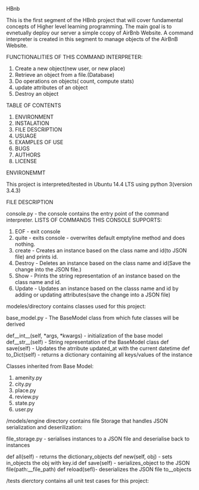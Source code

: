 HBnb 

This is the first segment of the HBnb project that will cover fundamental concepts of Higher level learning programming. The main goal is to evnetually deploy our server a simple ccopy of AirBnb Website. A command interpreter is created in this segment to manage objects of the AirBnB Website.

FUNCTIONALITIES OF THIS COMMAND INTERPRETER:

1. Create a new object(new user, or new place)
2. Retrieve an object from a file.(Database)
3. Do operations on objects( count, compute stats)
4. update attributes of an object
5. Destroy an object

TABLE OF CONTENTS

1. ENVIRONMENT
2. INSTALATION
3. FILE DESCRIPTION
4. USUAGE
5. EXAMPLES OF USE
6. BUGS
7. AUTHORS
8. LICENSE

ENVIRONEMMT

This project is interpreted/tested in Ubuntu 14.4 LTS using python 3(version 3.4.3)

FILE DESCRIPTION

console.py - the console contains the entry point of the command interpreter. 
LISTS OF COMMANDS THIS CONSOLE SUPPORTS:
1. EOF - exit console
2. quite - exits console
<emptyline> - overwrites default emptyline method and does nothing.
3. create - Creates an instance based on the class name and id(to JSON file) and prints id.
4. Destroy - Deletes an instance based on the class name and id(Save the change into the JSON file.)
5. Show - Prints the string representation of an instance based on the class name and id.
6. Update - Updates an instance based on the classs name and id by adding or updating attributes(save the change into a JSON file)

modeles/directory contains classes used for this project:

base_model.py - The BaseModel class from which fute classes will be derived

def__int__(self, *args, *kwargs) - initialization of the base model
def__str__(self) - String representation of the BaseModel class
def save(self) - Updates the atrribute updated_at with the current datetime
def to_Dict(self) - returns a dictionary containing all keys/values of  the instance

Classes inherited from Base Model:
1. amenity.py
2. city.py
3. place.py
4. review.py
5. state.py
6. user.py

/models/engine directory contains file Storage that handles JSON serialization and deserilization:

file_storage.py - serialises instances to a JSON file and deserialise back to instances

def all(self) - returns the dictionary_objects
def new(self, obj) - sets in_objects the obj with key.id
def save(self) - serializes_object to the JSON file(path:__file_path)
def reload(sefl)- deserializes the JSON file to__objects

/tests dierctory contains all unit test cases for this project:




